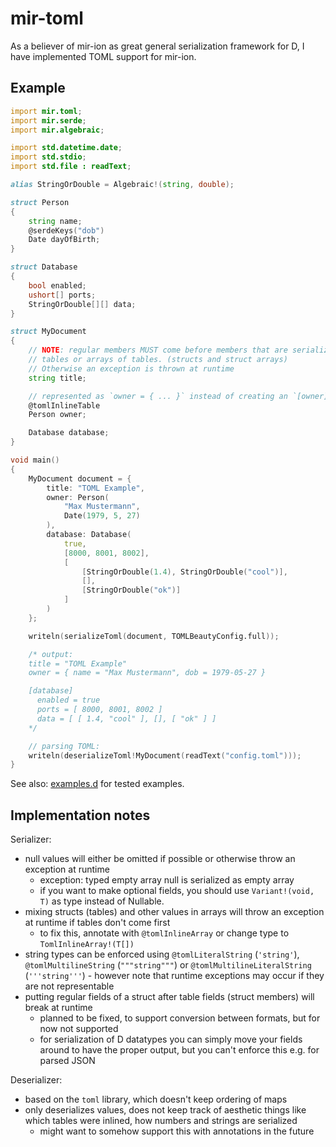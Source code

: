 # mir-toml

As a believer of mir-ion as great general serialization framework for D, I have implemented TOML support for mir-ion.

## Example

```d
import mir.toml;
import mir.serde;
import mir.algebraic;

import std.datetime.date;
import std.stdio;
import std.file : readText;

alias StringOrDouble = Algebraic!(string, double);

struct Person
{
    string name;
    @serdeKeys("dob")
    Date dayOfBirth;
}

struct Database
{
    bool enabled;
    ushort[] ports;
    StringOrDouble[][] data;
}

struct MyDocument
{
    // NOTE: regular members MUST come before members that are serialized as
    // tables or arrays of tables. (structs and struct arrays)
    // Otherwise an exception is thrown at runtime
    string title;

    // represented as `owner = { ... }` instead of creating an `[owner]` section
    @tomlInlineTable
    Person owner;

    Database database;
}

void main()
{
    MyDocument document = {
        title: "TOML Example",
        owner: Person(
            "Max Mustermann",
            Date(1979, 5, 27)
        ),
        database: Database(
            true,
            [8000, 8001, 8002],
            [
                [StringOrDouble(1.4), StringOrDouble("cool")],
                [],
                [StringOrDouble("ok")]
            ]
        )
    };

    writeln(serializeToml(document, TOMLBeautyConfig.full));

    /* output:
    title = "TOML Example"
    owner = { name = "Max Mustermann", dob = 1979-05-27 }

    [database]
      enabled = true
      ports = [ 8000, 8001, 8002 ]
      data = [ [ 1.4, "cool" ], [], [ "ok" ] ]
    */

    // parsing TOML:
    writeln(deserializeToml!MyDocument(readText("config.toml")));
}
```

See also: [examples.d](./source/mir/toml/examples.d) for tested examples.

## Implementation notes

Serializer:
- null values will either be omitted if possible or otherwise throw an exception at runtime
    - exception: typed empty array null is serialized as empty array
    - if you want to make optional fields, you should use `Variant!(void, T)` as type instead of Nullable.
- mixing structs (tables) and other values in arrays will throw an exception at runtime if tables don't come first
    - to fix this, annotate with `@tomlInlineArray` or change type to `TomlInlineArray!(T[])`
- string types can be enforced using `@tomlLiteralString` (`'string'`), `@tomlMultilineString` (`"""string"""`) or `@tomlMultilineLiteralString` (`'''string'''`) - however note that runtime exceptions may occur if they are not representable
- putting regular fields of a struct after table fields (struct members) will break at runtime
    - planned to be fixed, to support conversion between formats, but for now not supported
    - for serialization of D datatypes you can simply move your fields around to have the proper output, but you can't enforce this e.g. for parsed JSON

Deserializer:
- based on the `toml` library, which doesn't keep ordering of maps
- only deserializes values, does not keep track of aesthetic things like which tables were inlined, how numbers and strings are serialized
    - might want to somehow support this with annotations in the future
